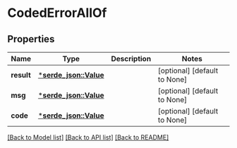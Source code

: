 # CodedErrorAllOf

## Properties
Name | Type | Description | Notes
------------ | ------------- | ------------- | -------------
**result** | [***serde_json::Value**](.md) |  | [optional] [default to None]
**msg** | [***serde_json::Value**](.md) |  | [optional] [default to None]
**code** | [***serde_json::Value**](.md) |  | [optional] [default to None]

[[Back to Model list]](../README.md#documentation-for-models) [[Back to API list]](../README.md#documentation-for-api-endpoints) [[Back to README]](../README.md)


